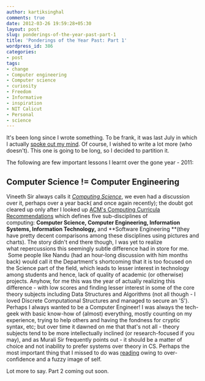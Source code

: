 ```yaml
---
author: kartiksinghal
comments: true
date: 2012-03-26 19:59:28+05:30
layout: post
slug: ponderings-of-the-year-past-part-1
title: 'Ponderings of the Year Past: Part 1'
wordpress_id: 386
categories:
- post
tags:
- change
- Computer engineering
- Computer science
- curiosity
- Freedom
- Informative
- inspiration
- NIT Calicut
- Personal
- science
---
```


It's been long since I wrote something. To be frank, it was last July in which I actually [spoke out my mind](/post/2011/07/15/of-corruption-india-and-my-first-bribe/). Of course, I wished to write a lot more (who doesn't). This one is going to be long, so I decided to partition it.

The following are few important lessons I learnt over the gone year - 2011:


## Computer Science != Computer Engineering


Vineeth Sir always calls it _[Computing Science](http://people.cse.nitc.ac.in/vpaleri/presentations/computing-science-discipline)_, we even had a discussion over it, perhaps over a year back( and once again recently); the doubt got cleared up only after I looked up [ACM's Computing Curricula Recommendations](http://www.acm.org/education/curricula-recommendations) which defines five sub-disciplines of computing: **Computer Science, Computer Engineering, Information Systems, Information Technology,** and **Software Engineering **(they have pretty decent comparisons among these disciplines using pictures and charts). The story didn't end there though, I was yet to realize what repercussions this seemingly subtle difference had in store for me.  Some people like Nandu (had an hour-long discussion with him months back) would call it the Department's shortcoming that it is too focused on the Science part of the field, which leads to lesser interest in technology among students and hence, lack of quality of academic (or otherwise) projects. Anyhow, for me this was the year of actually realizing this difference - with low scores and finding lesser interest in some of the core theory subjects including Data Structures and Algorithms (not all though - I loved Discrete Computational Structures and managed to secure an 'S'). Perhaps I always wanted to be a Computer Engineer! I was always the tech-geek with basic know-how of (almost) everything, mostly counting on my experience, trying to help others and having the fondness for cryptic syntax, etc; but over time it dawned on me that that's not all - theory subjects tend to be more intellectually inclined (or research-focused if you may), and as Murali Sir frequently points out - it should be a matter of choice and not inability to prefer systems over theory in CS. Perhaps the most important thing that I missed to do was [reading](http://k4rtik.wordpress.com/2010/12/25/this-is-the-last-lecture-i-am-giving-you/) owing to over-confidence and a fuzzy image of self.



Lot more to say. Part 2 coming out soon.
